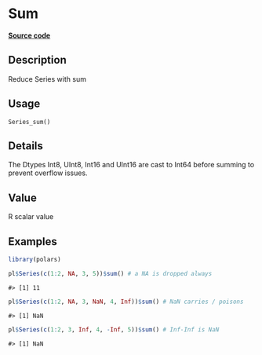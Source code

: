 
# Sum

[**Source code**](https://github.com/pola-rs/r-polars/tree/4c60e4ba5981c539b9639261157303d78f545b69/R/series__series.R#L600)

## Description

Reduce Series with sum

## Usage

<pre><code class='language-R'>Series_sum()
</code></pre>

## Details

The Dtypes Int8, UInt8, Int16 and UInt16 are cast to Int64 before
summing to prevent overflow issues.

## Value

R scalar value

## Examples

``` r
library(polars)

pl$Series(c(1:2, NA, 3, 5))$sum() # a NA is dropped always
```

    #> [1] 11

``` r
pl$Series(c(1:2, NA, 3, NaN, 4, Inf))$sum() # NaN carries / poisons
```

    #> [1] NaN

``` r
pl$Series(c(1:2, 3, Inf, 4, -Inf, 5))$sum() # Inf-Inf is NaN
```

    #> [1] NaN
